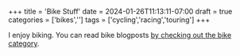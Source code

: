 +++
title = 'Bike Stuff'
date = 2024-01-26T11:13:11-07:00
draft = true
categories = ['bikes','']
tags = ['cycling','racing','touring']
+++

I enjoy biking. You can read bike blogposts [by checking out the bike category](./categories/bikes).